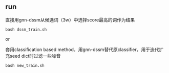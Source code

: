 ## run

直接用gnn-dssm从候选词（3w）中选择score最高的词作为结果

`bash dssm_train.sh`

or

套用classification based method，用gnn-dssm替代原classifier，用于迭代扩充seed dict时过滤一些噪音

`bash new_train.sh`